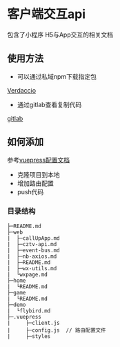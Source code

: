 # 客户端交互api

包含了小程序 H5与App交互的相关文档

## 使用方法
- 可以通过私域npm下载指定包

[Verdaccio](http://10.200.37.236:4873/)
- 通过gitlab查看复制代码

[gitlab](http://10.30.100.65/)

## 如何添加
参考[vuepress配置文档](https://v2.vuepress.vuejs.org/zh/)

- 克隆项目到本地
- 增加路由配置
- push代码
### 目录结构
```
├─README.md
├─web
|  ├─callUpApp.md
|  ├─cztv-api.md
|  ├─event-bus.md
|  ├─nb-axios.md
|  ├─README.md
|  ├─wx-utils.md
|  └wxpage.md
├─home
|  └README.md
├─game
|  └README.md
├─demo
|  └flybird.md
├─.vuepress
|     ├─client.js
|     ├─config.js  // 路由配置文件
|     ├─styles 
```